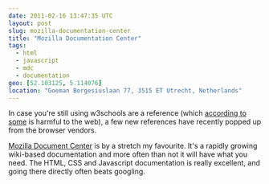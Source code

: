 ```yaml
---
date: 2011-02-16 13:47:35 UTC
layout: post
slug: mozilla-documentation-center
title: "Mozilla Documentation Center"
tags:
  - html
  - javascript
  - mdc
  - documentation
geo: [52.103125, 5.114076]
location: "Goeman Borgesiuslaan 77, 3515 ET Utrecht, Netherlands"
---
```

<p>In case you're still using w3schools are a reference (which <a href="http://w3fools.com/">according to some</a> is harmful to the web), a few new references have recently popped up from the browser vendors.</p>

<p><a href="https://developer.mozilla.org/en-US/web">Mozilla Document Center</a> is by a stretch my favourite. It's a rapidly growing wiki-based documentation and more often than not it will have what you need. The HTML, CSS and Javascript documentation is really excellent, and going there directly often beats googling.</p>
